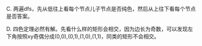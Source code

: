 C. 两遍dfs，先从低往上看每个节点儿子节点是否纯色，然后从上往下看每个节点是否答案。

D. 四色定理必然有解。先看什么样的矩形会相交，因为边长为奇数，可以发现左下角按照xy奇偶分成(0,0),(0,1),(1,0),(1,1)，同类的矩形不会相交。
